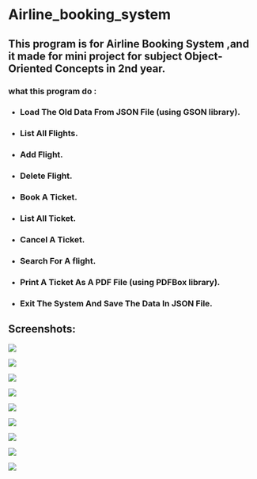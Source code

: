 # Airline_booking_system
## This program is for Airline Booking System ,and it made for mini project for subject Object-Oriented Concepts in 2nd year. 
### what this program do :
* ### Load The Old Data From JSON File (using GSON library).

* ### List All Flights.
* ### Add Flight.
* ### Delete Flight.
* ### Book A Ticket.
* ### List All Ticket.
* ### Cancel A Ticket.
* ### Search For A flight.
* ### Print A Ticket As A PDF File (using PDFBox library).
* ### Exit The System And Save The Data In JSON File. 

## Screenshots:

![](main-menu.png)

![](add-a-flight.png)

![](display-flights.png)

![](delete-a-flight.png)

![](book-a-ticket.png)

![](display-tickets.png)

![](cancel-ticket.png)

![](search-for-flight.png)

![](print-ticket-as-PDF-file.png)
